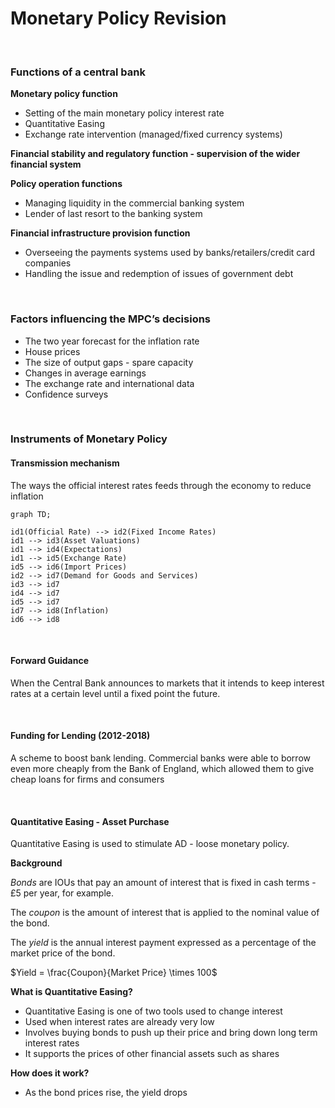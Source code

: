 # Monetary Policy Revision

</br>





### Functions of a central bank

**Monetary policy function**





- Setting of the main monetary policy interest rate
- Quantitative Easing
- Exchange rate intervention (managed/fixed currency systems)

**Financial stability and regulatory function - supervision of the wider financial system**

**Policy operation functions**

- Managing liquidity in the commercial banking system
- Lender of last resort to the banking system

**Financial infrastructure provision function**

- Overseeing the payments systems used by banks/retailers/credit card companies
- Handling the issue and redemption of issues of government debt

</br>

### Factors influencing the MPC’s decisions

- The two year forecast for the inflation rate
- House prices
- The size of output gaps - spare capacity
- Changes in average earnings
- The exchange rate and international data
- Confidence surveys





</br>

### Instruments of Monetary Policy

#### **Transmission mechanism**

The ways the official interest rates feeds through the economy to reduce inflation





```mermaid
graph TD;

id1(Official Rate) --> id2(Fixed Income Rates)
id1 --> id3(Asset Valuations)
id1 --> id4(Expectations)
id1 --> id5(Exchange Rate)
id5 --> id6(Import Prices)
id2 --> id7(Demand for Goods and Services)
id3 --> id7
id4 --> id7
id5 --> id7
id7 --> id8(Inflation)
id6 --> id8
```
</br>

#### **Forward Guidance**

When the Central Bank announces to markets that it intends to keep interest rates at a certain level until a fixed point the future.





</br>

#### **Funding for Lending (2012-2018)**

A scheme to boost bank lending. Commercial banks were able to borrow even more cheaply from the Bank of England, which allowed them to give cheap loans for firms and consumers





</br>

#### **Quantitative Easing - Asset Purchase**

Quantitative Easing is used to stimulate AD - loose monetary policy.





**Background**

*Bonds* are IOUs that pay an amount of interest that is fixed in cash terms - £5 per year, for example.

The *coupon* is the amount of interest that is applied to the nominal value of the bond.

The *yield* is the annual interest payment expressed as a percentage of the market price of the bond.

$Yield = \frac{Coupon}{Market Price} \times 100$

**What is Quantitative Easing?**

- Quantitative Easing is one of two tools used to change interest
- Used when interest rates are already very low
- Involves buying bonds to push up their price and bring down long term interest rates
- It supports the prices of other financial assets such as shares

**How does it work?**

- As the bond prices rise, the yield drops
